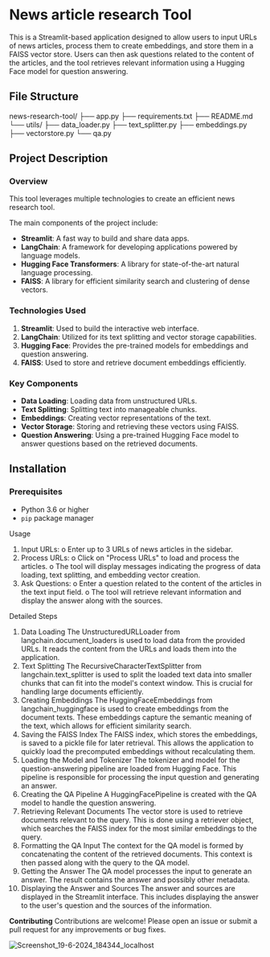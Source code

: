 # News article research Tool

This is a Streamlit-based application designed to allow users to input URLs of news articles, process them to create embeddings, and store them in a FAISS vector store. Users can then ask questions related to the content of the articles, and the tool retrieves relevant information using a Hugging Face model for question answering.

## File Structure

news-research-tool/ 
├── app.py 
├── requirements.txt 
├── README.md 
└── utils/ 
├── data_loader.py
├── text_splitter.py 
├── embeddings.py 
├── vectorstore.py 
└── qa.py

## Project Description

### Overview

This tool leverages multiple technologies to create an efficient news research tool. 

The main components of the project include:

- **Streamlit**: A fast way to build and share data apps.
- **LangChain**: A framework for developing applications powered by language models.
- **Hugging Face Transformers**: A library for state-of-the-art natural language processing.
- **FAISS**: A library for efficient similarity search and clustering of dense vectors.

### Technologies Used

1. **Streamlit**: Used to build the interactive web interface.
2. **LangChain**: Utilized for its text splitting and vector storage capabilities.
3. **Hugging Face**: Provides the pre-trained models for embeddings and question answering.
4. **FAISS**: Used to store and retrieve document embeddings efficiently.

### Key Components

- **Data Loading**: Loading data from unstructured URLs.
- **Text Splitting**: Splitting text into manageable chunks.
- **Embeddings**: Creating vector representations of the text.
- **Vector Storage**: Storing and retrieving these vectors using FAISS.
- **Question Answering**: Using a pre-trained Hugging Face model to answer questions based on the retrieved documents.

## Installation

### Prerequisites

- Python 3.6 or higher
- `pip` package manager

Usage
1.	Input URLs:
o	Enter up to 3 URLs of news articles in the sidebar.
2.	Process URLs:
o	Click on "Process URLs" to load and process the articles.
o	The tool will display messages indicating the progress of data loading, text splitting, and embedding vector creation.
3.	Ask Questions:
o	Enter a question related to the content of the articles in the text input field.
o	The tool will retrieve relevant information and display the answer along with the sources.

Detailed Steps

1. Data Loading
The UnstructuredURLLoader from langchain.document_loaders is used to load data from the provided URLs. It reads the content from the URLs and loads them into the application.
2. Text Splitting
The RecursiveCharacterTextSplitter from langchain.text_splitter is used to split the loaded text data into smaller chunks that can fit into the model's context window. This is crucial for handling large documents efficiently.
3. Creating Embeddings
The HuggingFaceEmbeddings from langchain_huggingface is used to create embeddings from the document texts. These embeddings capture the semantic meaning of the text, which allows for efficient similarity search.
4. Saving the FAISS Index
The FAISS index, which stores the embeddings, is saved to a pickle file for later retrieval. This allows the application to quickly load the precomputed embeddings without recalculating them.
5. Loading the Model and Tokenizer
The tokenizer and model for the question-answering pipeline are loaded from Hugging Face. This pipeline is responsible for processing the input question and generating an answer.
6. Creating the QA Pipeline
A HuggingFacePipeline is created with the QA model to handle the question answering.
7. Retrieving Relevant Documents
The vector store is used to retrieve documents relevant to the query. This is done using a retriever object, which searches the FAISS index for the most similar embeddings to the query.
8. Formatting the QA Input
The context for the QA model is formed by concatenating the content of the retrieved documents. This context is then passed along with the query to the QA model.
9. Getting the Answer
The QA model processes the input to generate an answer. The result contains the answer and possibly other metadata.
10. Displaying the Answer and Sources
The answer and sources are displayed in the Streamlit interface. This includes displaying the answer to the user's question and the sources of the information.

**Contributing**
Contributions are welcome! Please open an issue or submit a pull request for any improvements or bug fixes.




![Screenshot_19-6-2024_184344_localhost](https://github.com/manpreet171/News-Research-Bot/assets/172519023/f2710d35-0567-4d4f-8445-464c5bb880fd)





